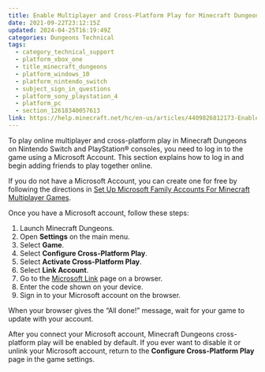```yaml
---
title: Enable Multiplayer and Cross-Platform Play for Minecraft Dungeons
date: 2021-09-22T23:12:15Z
updated: 2024-04-25T16:19:49Z
categories: Dungeons Technical
tags:
  - category_technical_support
  - platform_xbox_one
  - title_minecraft_dungeons
  - platform_windows_10
  - platform_nintendo_switch
  - subject_sign_in_questions
  - platform_sony_playstation_4
  - platform_pc
  - section_12618340057613
link: https://help.minecraft.net/hc/en-us/articles/4409826812173-Enable-Multiplayer-and-Cross-Platform-Play-for-Minecraft-Dungeons
---
```


To play online multiplayer and cross-platform play in Minecraft Dungeons on Nintendo Switch and PlayStation® consoles, you need to log in to the game using a Microsoft Account. This section explains how to log in and begin adding friends to play together online.

If you do not have a Microsoft Account, you can create one for free by following the directions in [Set Up Microsoft Family Accounts For Minecraft Multiplayer Games](../Minecraft-Bedrock-Edition/Set-Up-Microsoft-Family-Accounts-for-Minecraft-multiplayer-games.md).

Once you have a Microsoft account, follow these steps:

1.  Launch Minecraft Dungeons.
2.  Open **Settings** on the main menu.
3.  Select **Game**.
4.  Select **Configure Cross-Platform Play**.
5.  Select **Activate Cross-Platform Play**.
6.  Select **Link Account**.
7.  Go to the [Microsoft Link](https://login.live.com/oauth20_remoteconnect.srf) page on a browser.
8.  Enter the code shown on your device.
9.  Sign in to your Microsoft account on the browser.

When your browser gives the “All done!” message, wait for your game to update with your account.

After you connect your Microsoft account, Minecraft Dungeons cross-platform play will be enabled by default. If you ever want to disable it or unlink your Microsoft account, return to the **Configure Cross-Platform Play** page in the game settings.
